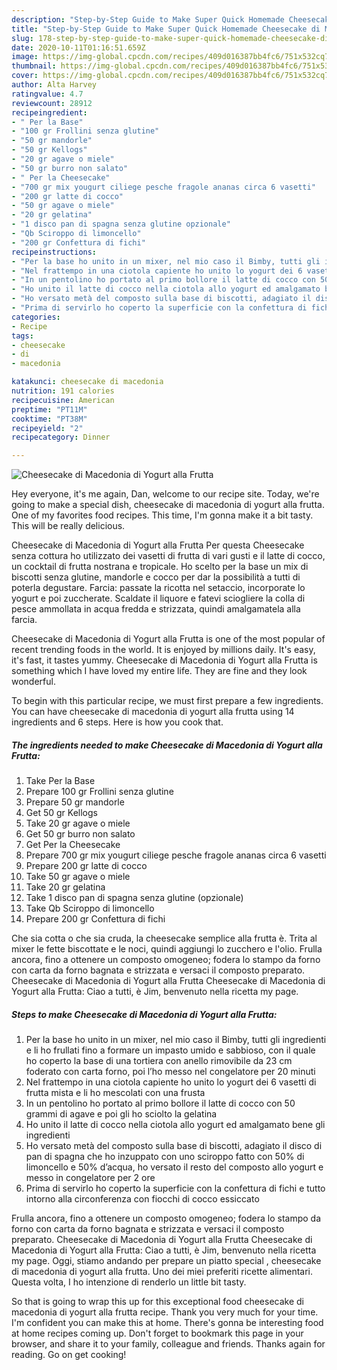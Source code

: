 ```yaml
---
description: "Step-by-Step Guide to Make Super Quick Homemade Cheesecake di Macedonia di Yogurt alla Frutta"
title: "Step-by-Step Guide to Make Super Quick Homemade Cheesecake di Macedonia di Yogurt alla Frutta"
slug: 178-step-by-step-guide-to-make-super-quick-homemade-cheesecake-di-macedonia-di-yogurt-alla-frutta
date: 2020-10-11T01:16:51.659Z
image: https://img-global.cpcdn.com/recipes/409d016387bb4fc6/751x532cq70/cheesecake-di-macedonia-di-yogurt-alla-frutta-recipe-main-photo.jpg
thumbnail: https://img-global.cpcdn.com/recipes/409d016387bb4fc6/751x532cq70/cheesecake-di-macedonia-di-yogurt-alla-frutta-recipe-main-photo.jpg
cover: https://img-global.cpcdn.com/recipes/409d016387bb4fc6/751x532cq70/cheesecake-di-macedonia-di-yogurt-alla-frutta-recipe-main-photo.jpg
author: Alta Harvey
ratingvalue: 4.7
reviewcount: 28912
recipeingredient:
- " Per la Base"
- "100 gr Frollini senza glutine"
- "50 gr mandorle"
- "50 gr Kellogs"
- "20 gr agave o miele"
- "50 gr burro non salato"
- " Per la Cheesecake"
- "700 gr mix yougurt ciliege pesche fragole ananas circa 6 vasetti"
- "200 gr latte di cocco"
- "50 gr agave o miele"
- "20 gr gelatina"
- "1 disco pan di spagna senza glutine opzionale"
- "Qb Sciroppo di limoncello"
- "200 gr Confettura di fichi"
recipeinstructions:
- "Per la base ho unito in un mixer, nel mio caso il Bimby, tutti gli ingredienti e li ho frullati fino a formare un impasto umido e sabbioso, con il quale ho coperto la base di una tortiera con anello rimovibile da 23 cm foderato con carta forno, poi l’ho messo nel congelatore per 20 minuti"
- "Nel frattempo in una ciotola capiente ho unito lo yogurt dei 6 vasetti di frutta mista e li ho mescolati con una frusta"
- "In un pentolino ho portato al primo bollore il latte di cocco con 50 grammi di agave e poi gli ho sciolto la gelatina"
- "Ho unito il latte di cocco nella ciotola allo yogurt ed amalgamato bene gli ingredienti"
- "Ho versato metà del composto sulla base di biscotti, adagiato il disco di pan di spagna che ho inzuppato con uno sciroppo fatto con 50% di limoncello e 50% d’acqua, ho versato il resto del composto allo yogurt e messo in congelatore per 2 ore"
- "Prima di servirlo ho coperto la superficie con la confettura di fichi e tutto intorno alla circonferenza con fiocchi di cocco essiccato"
categories:
- Recipe
tags:
- cheesecake
- di
- macedonia

katakunci: cheesecake di macedonia 
nutrition: 191 calories
recipecuisine: American
preptime: "PT11M"
cooktime: "PT38M"
recipeyield: "2"
recipecategory: Dinner

---
```



![Cheesecake di Macedonia di Yogurt alla Frutta](https://img-global.cpcdn.com/recipes/409d016387bb4fc6/751x532cq70/cheesecake-di-macedonia-di-yogurt-alla-frutta-recipe-main-photo.jpg)

Hey everyone, it's me again, Dan, welcome to our recipe site. Today, we're going to make a special dish, cheesecake di macedonia di yogurt alla frutta. One of my favorites food recipes. This time, I'm gonna make it a bit tasty. This will be really delicious.

Cheesecake di Macedonia di Yogurt alla Frutta Per questa Cheesecake senza cottura ho utilizzato dei vasetti di frutta di vari gusti e il latte di cocco, un cocktail di frutta nostrana e tropicale. Ho scelto per la base un mix di biscotti senza glutine, mandorle e cocco per dar la possibilità a tutti di poterla degustare. Farcia: passate la ricotta nel setaccio, incorporate lo yogurt e poi zuccherate. Scaldate il liquore e fatevi sciogliere la colla di pesce ammollata in acqua fredda e strizzata, quindi amalgamatela alla farcia.

Cheesecake di Macedonia di Yogurt alla Frutta is one of the most popular of recent trending foods in the world. It is enjoyed by millions daily. It's easy, it's fast, it tastes yummy. Cheesecake di Macedonia di Yogurt alla Frutta is something which I have loved my entire life. They are fine and they look wonderful.


To begin with this particular recipe, we must first prepare a few ingredients. You can have cheesecake di macedonia di yogurt alla frutta using 14 ingredients and 6 steps. Here is how you cook that.

<!--inarticleads1-->

##### The ingredients needed to make Cheesecake di Macedonia di Yogurt alla Frutta:

1. Take  Per la Base
1. Prepare 100 gr Frollini senza glutine
1. Prepare 50 gr mandorle
1. Get 50 gr Kellogs
1. Take 20 gr agave o miele
1. Get 50 gr burro non salato
1. Get  Per la Cheesecake
1. Prepare 700 gr mix yougurt ciliege pesche fragole ananas circa 6 vasetti
1. Prepare 200 gr latte di cocco
1. Take 50 gr agave o miele
1. Take 20 gr gelatina
1. Take 1 disco pan di spagna senza glutine (opzionale)
1. Take Qb Sciroppo di limoncello
1. Prepare 200 gr Confettura di fichi


Che sia cotta o che sia cruda, la cheesecake semplice alla frutta è. Trita al mixer le fette biscottate e le noci, quindi aggiungi lo zucchero e l&#39;olio. Frulla ancora, fino a ottenere un composto omogeneo; fodera lo stampo da forno con carta da forno bagnata e strizzata e versaci il composto preparato. Cheesecake di Macedonia di Yogurt alla Frutta Cheesecake di Macedonia di Yogurt alla Frutta: Ciao a tutti, è Jim, benvenuto nella ricetta my page. 

<!--inarticleads2-->

##### Steps to make Cheesecake di Macedonia di Yogurt alla Frutta:

1. Per la base ho unito in un mixer, nel mio caso il Bimby, tutti gli ingredienti e li ho frullati fino a formare un impasto umido e sabbioso, con il quale ho coperto la base di una tortiera con anello rimovibile da 23 cm foderato con carta forno, poi l’ho messo nel congelatore per 20 minuti
1. Nel frattempo in una ciotola capiente ho unito lo yogurt dei 6 vasetti di frutta mista e li ho mescolati con una frusta
1. In un pentolino ho portato al primo bollore il latte di cocco con 50 grammi di agave e poi gli ho sciolto la gelatina
1. Ho unito il latte di cocco nella ciotola allo yogurt ed amalgamato bene gli ingredienti
1. Ho versato metà del composto sulla base di biscotti, adagiato il disco di pan di spagna che ho inzuppato con uno sciroppo fatto con 50% di limoncello e 50% d’acqua, ho versato il resto del composto allo yogurt e messo in congelatore per 2 ore
1. Prima di servirlo ho coperto la superficie con la confettura di fichi e tutto intorno alla circonferenza con fiocchi di cocco essiccato


Frulla ancora, fino a ottenere un composto omogeneo; fodera lo stampo da forno con carta da forno bagnata e strizzata e versaci il composto preparato. Cheesecake di Macedonia di Yogurt alla Frutta Cheesecake di Macedonia di Yogurt alla Frutta: Ciao a tutti, è Jim, benvenuto nella ricetta my page. Oggi, stiamo andando per prepare un piatto special , cheesecake di macedonia di yogurt alla frutta. Uno dei miei preferiti ricette alimentari. Questa volta, I ho intenzione di renderlo un little bit tasty. 

So that is going to wrap this up for this exceptional food cheesecake di macedonia di yogurt alla frutta recipe. Thank you very much for your time. I'm confident you can make this at home. There's gonna be interesting food at home recipes coming up. Don't forget to bookmark this page in your browser, and share it to your family, colleague and friends. Thanks again for reading. Go on get cooking!
